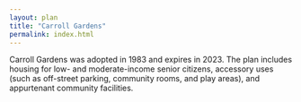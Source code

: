 ```yaml
---
layout: plan
title: "Carroll Gardens"
permalink: index.html
---
```


Carroll Gardens was adopted in 1983 and expires in 2023.  The plan includes housing for low- and moderate-income senior citizens, accessory uses (such as off-street parking, community rooms, and play areas), and appurtenant community facilities.
